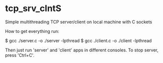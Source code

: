 # tcp_srv_clntS
Simple multithreading TCP server/client on local machine with C sockets

How to get everything run:

$ gcc ./server.c -o ./server -lpthread
$ gcc ./client.c -o ./client -lpthread

Then just run 'server' and 'client' apps in different consoles.
To stop server, press 'Ctrl+C'.
